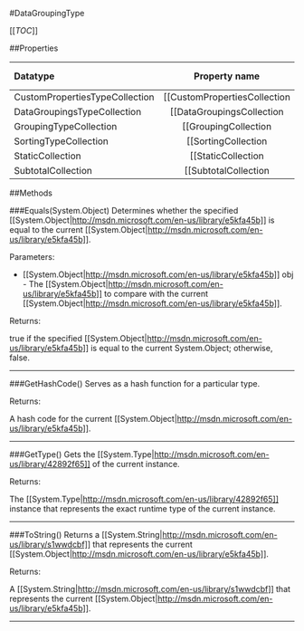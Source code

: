 #DataGroupingType

[[_TOC_]]

##Properties

|Datatype|Property name|Property description|Default Value|
|:-------|:----------:|:-----------------:|:-----------:|
|CustomPropertiesTypeCollection|[[CustomPropertiesCollection|/API/Rdl/CodeSamples/Rdl_DataGroupingType_CustomPropertiesCollection]]||null|
|DataGroupingsTypeCollection|[[DataGroupingsCollection|/API/Rdl/CodeSamples/Rdl_DataGroupingType_DataGroupingsCollection]]||null|
|GroupingTypeCollection|[[GroupingCollection|/API/Rdl/CodeSamples/Rdl_DataGroupingType_GroupingCollection]]||null|
|SortingTypeCollection|[[SortingCollection|/API/Rdl/CodeSamples/Rdl_DataGroupingType_SortingCollection]]||null|
|StaticCollection|[[StaticCollection|/API/Rdl/CodeSamples/Rdl_DataGroupingType_StaticCollection]]||null|
|SubtotalCollection|[[SubtotalCollection|/API/Rdl/CodeSamples/Rdl_DataGroupingType_SubtotalCollection]]||null|


##Methods

###Equals(System.Object)
Determines whether the specified [[System.Object|http://msdn.microsoft.com/en-us/library/e5kfa45b]] is equal to the current [[System.Object|http://msdn.microsoft.com/en-us/library/e5kfa45b]].

Parameters: 

* [[System.Object|http://msdn.microsoft.com/en-us/library/e5kfa45b]] obj  - The [[System.Object|http://msdn.microsoft.com/en-us/library/e5kfa45b]] to compare with the current [[System.Object|http://msdn.microsoft.com/en-us/library/e5kfa45b]].





Returns:

true if the specified [[System.Object|http://msdn.microsoft.com/en-us/library/e5kfa45b]] is equal to the current System.Object; otherwise, false.


---


###GetHashCode()
 Serves as a hash function for a particular type.  





Returns:

A hash code for the current [[System.Object|http://msdn.microsoft.com/en-us/library/e5kfa45b]].


---


###GetType()
Gets the [[System.Type|http://msdn.microsoft.com/en-us/library/42892f65]] of the current instance.





Returns:

The [[System.Type|http://msdn.microsoft.com/en-us/library/42892f65]] instance that represents the exact runtime type of the current instance.


---


###ToString()
Returns a [[System.String|http://msdn.microsoft.com/en-us/library/s1wwdcbf]] that represents the current [[System.Object|http://msdn.microsoft.com/en-us/library/e5kfa45b]].





Returns:

A [[System.String|http://msdn.microsoft.com/en-us/library/s1wwdcbf]] that represents the current [[System.Object|http://msdn.microsoft.com/en-us/library/e5kfa45b]].


---


